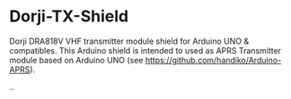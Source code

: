 # Dorji-TX-Shield
Dorji DRA818V VHF transmitter module shield for Arduino UNO &amp; compatibles.
This Arduino shield is intended to used as APRS Transmitter module based on Arduino UNO (see https://github.com/handiko/Arduino-APRS).

..
